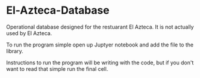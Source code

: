 # El-Azteca-Database
Operational database designed for the restuarant El Azteca. It is not actually used by El Azteca.

To run the program simple open up Juptyer notebook and add the file to the library.

Instructions to run the program will be writing with the code, but if you don't want to read that simple run the final cell.


